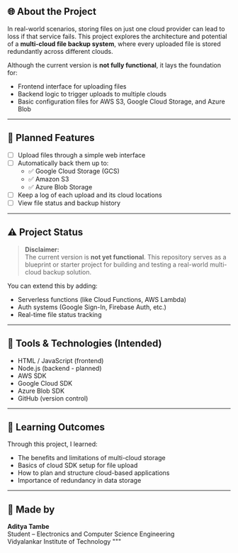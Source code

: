 ## 🌐 About the Project

In real-world scenarios, storing files on just one cloud provider can lead to loss if that service fails. This project explores the architecture and potential of a **multi-cloud file backup system**, where every uploaded file is stored redundantly across different clouds.

Although the current version is **not fully functional**, it lays the foundation for:
- Frontend interface for uploading files
- Backend logic to trigger uploads to multiple clouds
- Basic configuration files for AWS S3, Google Cloud Storage, and Azure Blob

---

## 🔧 Planned Features

- [ ] Upload files through a simple web interface
- [ ] Automatically back them up to:
  - ✅ Google Cloud Storage (GCS)
  - ✅ Amazon S3
  - ✅ Azure Blob Storage
- [ ] Keep a log of each upload and its cloud locations
- [ ] View file status and backup history

---
## ⚠️ Project Status

> **Disclaimer:**  
> The current version is **not yet functional**. This repository serves as a blueprint or starter project for building and testing a real-world multi-cloud backup solution.

You can extend this by adding:
- Serverless functions (like Cloud Functions, AWS Lambda)
- Auth systems (Google Sign-In, Firebase Auth, etc.)
- Real-time file status tracking

---

## 🧪 Tools & Technologies (Intended)

- HTML / JavaScript (frontend)
- Node.js (backend - planned)
- AWS SDK
- Google Cloud SDK
- Azure Blob SDK
- GitHub (version control)

---

## 🎯 Learning Outcomes

Through this project, I learned:
- The benefits and limitations of multi-cloud storage
- Basics of cloud SDK setup for file upload
- How to plan and structure cloud-based applications
- Importance of redundancy in data storage

---

## 👤 Made by

**Aditya Tambe**  
Student – Electronics and Computer Science Engineering  
Vidyalankar Institute of Technology
"""


